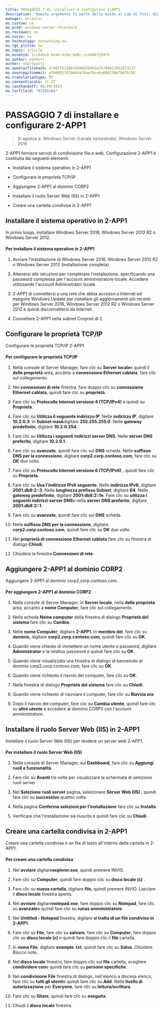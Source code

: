 ```yaml
---
title: PASSAGGIO 7 di installare e configurare 2-APP1
description: 'Questo argomento fa parte della Guida al Lab di Test: dimostrare una distribuzione multisito DirectAccess per Windows Server 2016'
manager: brianlic
ms.custom: na
ms.prod: windows-server-threshold
ms.reviewer: na
ms.suite: na
ms.technology: networking-da
ms.tgt_pltfrm: na
ms.topic: article
ms.assetid: 1cc0abc6-be4d-4cbe-bd0c-cc448bf294f6
ms.author: pashort
author: shortpatti
ms.openlocfilehash: 4746ff5118814506d20983d3570881366297322f
ms.sourcegitcommit: afb0602767de64a76aaf9ce6a60d2f0e78efb78b
ms.translationtype: MT
ms.contentlocale: it-IT
ms.lasthandoff: 06/20/2019
ms.locfileid: "67283184"
---
```

# <a name="step-7-install-and-configure-2-app1"></a>PASSAGGIO 7 di installare e configurare 2-APP1

>Si applica a: Windows Server (canale semestrale), Windows Server 2016

2-APP1 fornisce servizi di condivisione file e web. Configurazione 2-APP1 è costituita dai seguenti elementi:  
  
- Installare il sistema operativo in 2-APP1  
  
- Configurare le proprietà TCP/IP  
  
- Aggiungere 2-APP1 al dominio CORP2  
  
- Installare il ruolo Server Web (IIS) in 2-APP1  
  
- Creare una cartella condivisa in 2-APP1 
  
## <a name="bkmk_InstallOS"></a>Installare il sistema operativo in 2-APP1  
In primo luogo, installare Windows Server 2016, Windows Server 2012 R2 o Windows Server 2012.  
  
#### <a name="to-install-the-operating-system-on-2-app1"></a>Per installare il sistema operativo in 2-APP1  
  
1.  Avviare l'installazione di Windows Server 2016, Windows Server 2012 R2 o Windows Server 2012 (installazione completa).  
  
2.  Attenersi alle istruzioni per completare l'installazione, specificando una password complessa per l'account amministratore locale. Accedere utilizzando l'account Administrator locale.  
  
3.  2-APP1 di connettersi a una rete che abbia accesso a Internet ed eseguire Windows Update per installare gli aggiornamenti più recenti per Windows Server 2016, Windows Server 2012 R2 o Windows Server 2012 e quindi disconnettersi da Internet.  
  
4.  Connettere 2-APP1 nella subnet Corpnet di 2.  
  
## <a name="bkmk_TCP"></a>Configurare le proprietà TCP/IP  
Configurare le proprietà TCP/IP 2-APP1.  
  
#### <a name="to-configure-tcpip-properties"></a>Per configurare le proprietà TCP/IP  
  
1.  Nella console di Server Manager, fare clic su **Server locale**e quindi il **delle proprietà** area, accanto a **connessione Ethernet cablata**, fare clic sul collegamento.  
  
2.  Nel **connessioni di rete** finestra, fare doppio clic su **connessione Ethernet cablata**, quindi fare clic su **proprietà**.  
  
3.  Fare clic su **Protocollo Internet versione 4 (TCP/IPv4)** e quindi su **Proprietà**.  
  
4.  Fare clic su **Utilizza il seguente indirizzo IP**. Nelle **indirizzo IP**, digitare **10.2.0.3**. In **Subnet mask**digitare **255.255.255.0**. Nelle **gateway predefinito**, digitare **10.2.0.254**.  
  
5.  Fare clic su **Utilizza i seguenti indirizzi server DNS**. Nelle **server DNS preferito**, digitare **10.2.0.1**.  
  
6.  Fare clic su **avanzate**, quindi fare clic sui **DNS** scheda. Nelle **suffisso DNS per la connessione**, digitare **corp2.corp.contoso.com**, fare clic su **OK** due volte.  
  
7.  Fare clic su **Protocollo Internet versione 6 (TCP/IPv6)** , quindi fare clic su **Proprietà**.  
  
8.  Fare clic su **Usa l'indirizzo IPv6 seguente**. Nelle **indirizzo IPv6**, digitare **2001:db8:2::3**. Nelle **lunghezza prefisso Subnet**, digitare **64**. Nelle **gateway predefinito**, digitare **2001:db8:2::fe**. Fare clic su **utilizza i seguenti indirizzi server DNS**e nella **server DNS preferito**, digitare **2001:db8:2::1**.  
  
9. Fare clic su **avanzate**, quindi fare clic sui **DNS** scheda.  
  
10. Nella **suffisso DNS per la connessione**, digitare **corp2.corp.contoso.com**, quindi fare clic su **OK** due volte.  
  
11. Nel **proprietà di connessione Ethernet cablata** fare clic su finestra di dialogo **Chiudi**.  
  
12. Chiudere la finestra **Connessioni di rete**.  
  
## <a name="bkmk_JoinDomain"></a>Aggiungere 2-APP1 al dominio CORP2  
Aggiungere 2-APP1 al dominio corp2.corp.contoso.com.  
  
#### <a name="to-join-2-app1-to-the-corp2-domain"></a>Per aggiungere 2-APP1 al dominio CORP2  
  
1.  Nella console di Server Manager, in **Server locale**, nella **delle proprietà** area, accanto a **nome Computer**, fare clic sul collegamento.  
  
2.  Nella scheda **Nome computer** della finestra di dialogo **Proprietà del sistema** fare clic su **Cambia**.  
  
3.  Nelle **nome Computer**, digitare **2-APP1**. In **membro del**, fare clic su **dominio**, digitare **corp2.corp.contoso.com**, quindi fare clic su **OK**.  
  
4.  Quando viene chiesto di immettere un nome utente e password, digitare **Administrator** e la relativa password e quindi fare clic su **OK**.  
  
5.  Quando viene visualizzata una finestra di dialogo di benvenuto al dominio corp2.corp.contoso.com, fare clic su **OK**.  
  
6.  Quando viene richiesto il riavvio del computer, fare clic su **OK**.  
  
7.  Nella finestra di dialogo **Proprietà del sistema** fare clic su **Chiudi**.  
  
8.  Quando viene richiesto di riavviare il computer, fare clic su **Riavvia ora**.  
  
9. Dopo il riavvio del computer, fare clic su **Cambia utente**, quindi fare clic su **altro utente** e accedere al dominio CORP2 con l'account amministratore.  
  
## <a name="bkmk_IIS"></a>Installare il ruolo Server Web (IIS) in 2-APP1  
Installare il ruolo Server Web (IIS) per rendere un server web 2-APP1.  
  
#### <a name="to-install-the-web-server-iis-role"></a>Per installare il ruolo Server Web (IIS)  
  
1.  Nella console di Server Manager, sul **Dashboard**, fare clic su **Aggiungi ruoli e funzionalità**.  
  
2.  Fare clic su **Avanti** tre volte per visualizzare la schermata di selezione ruoli server  
  
3.  Nel **Selezione ruoli server** pagina, selezionare **Server Web (IIS)** , quindi fare clic su **successivo** quattro volte.  
  
4.  Nella pagina **Conferma selezioni per l'installazione** fare clic su **Installa**.  
  
5.  Verificare che l'installazione sia riuscita e quindi fare clic su **Chiudi**.  
  
## <a name="bkmk_Share"></a>Creare una cartella condivisa in 2-APP1  
Creare una cartella condivisa e un file di testo all'interno della cartella in 2-APP1.  
  
#### <a name="to-create-a-shared-folder"></a>Per creare una cartella condivisa  
  
1.  Nel **avviare** digitare**explorer.exe**, quindi premere INVIO.  
  
2.  Fare clic su **Computer**, quindi fare doppio clic su **disco locale (c)** .  
  
3.  Fare clic su **nuova cartella**, digitare **file**, quindi premere INVIO. Lasciare il **disco locale** finestra aperta.  
  
4.  Nel **avviare** digitare**notepad.exe**, fare doppio clic su **Notepad**, fare clic su **avanzate**e quindi fare clic su **runas amministratore**.  
  
5.  Nel **Untitled - Notepad** finestra, digitare **si tratta di un file condiviso in 2-APP1**.  
  
6.  Fare clic su **File**, fare clic su **salvare**, fare clic su **Computer**, fare doppio clic su **disco locale (c)** e quindi fare doppio clic il **file**  cartella.  
  
7.  In **nome File**, digitare **example. txt**, quindi fare clic su **Salva**. Chiudere Blocco note.  
  
8.  Nel **disco locale** finestra, fare doppio clic sui **file** cartella, scegliere **condividere con**e quindi fare clic su **persone specifiche**.  
  
9. Nel **condivisione File** finestra di dialogo, nell'elenco a discesa elenco, fare clic su **tutti gli utenti**e quindi fare clic su **Add**. Nelle **livello di autorizzazione** per **Everyone**, fare clic su **lettura/scrittura**.  
  
10. Fare clic su **Share**, quindi fare clic su **eseguita**.  
  
11. Chiudi il **disco locale** finestra.  
  


